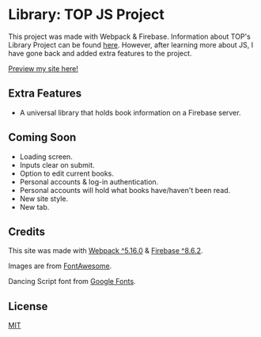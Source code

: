 # Library: TOP JS Project

This project was made with Webpack & Firebase. Information about TOP's Library Project can be found [here](https://theodinproject.com/courses/javascript/lessons/library). However, after learning more about JS, I have gone back and added extra features to the project.

[Preview my site here!](https://savwiley.github.io/library-project/dist/)

## Extra Features

- A universal library that holds book information on a Firebase server.

## Coming Soon

- Loading screen.
- Inputs clear on submit.
- Option to edit current books.
- Personal accounts & log-in authentication.
- Personal accounts will hold what books have/haven't been read.
- New site style.
- New tab.

## Credits

This site was made with [Webpack ^5.16.0](https://webpack.js.org/) & [Firebase ^8.6.2](https://firebase.google.com/).

Images are from [FontAwesome](https://fontawesome.com/).

Dancing Script font from [Google Fonts](https://fonts.google.com/).

## License

[MIT](https://github.com/savwiley/library-project/blob/master/LICENSE.txt)